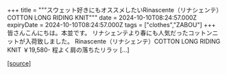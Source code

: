 +++
title = """スウェット好きにもオススメしたいRinascente（リナシェンテ）COTTON LONG RIDING KNIT"""
date = 2024-10-10T08:24:57.000Z
expiryDate = 2024-10-10T08:24:57.000Z
tags = ["clothes","ZABOU"]
+++
皆さんこんにちは。本並です。 リナシェンテより春にも人気だったコットンニットが入荷致しました。 Rinascente（リナシェンテ）COTTON LONG RIDING KNIT ￥19,580- 程よく肩の落ちたリラッ \[…\]

[[source]](https://zabou.org/2024/10/10/309784/)
